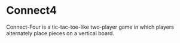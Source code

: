 # Connect4
Connect-Four is a tic-tac-toe-like two-player game in which players alternately place pieces on a vertical board.
